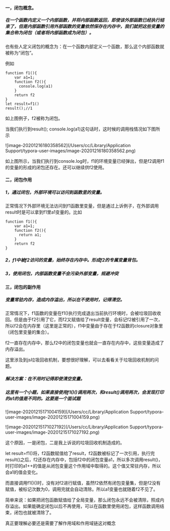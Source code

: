 #### 一，闭包概念。

##### 在一个函数内定义一个内部函数，并将内部函数返回，即使该外部函数已经执行结束了，但是内部函数引用外部函数的变量依然保存在内存中，我们就把这些变量的集合称为闭包（或者将内部函数成为闭包）。

也有些人定义闭包的概念为：在一个函数内部定义一个函数，那么这个内部函数就被称为“闭包”。

例如

```
function f1(){
	var a1=1;
    function f2(){
      console.log(a1)
    }
    return f2
}
let result=f1()
result();//1

```

如上图例子，f2被称为闭包。

当我们执行到result(); console.log(a1)这句话时，这时候的调用栈情况如下图所示

![image-20201216180358562](/Users/cc/Library/Application Support/typora-user-images/image-20201216180358562.png)

如上图所示，当我们执行到console.log时，f1的环境变量已经弹出，但是f2调用f1的变量的形成的闭包还存在。还可以继续供f2使用。



#### 二，闭包作用

##### 1，通过闭包，外部环境可以访问到函数里的变量。

​		正常情况下外部环境无法访问到f1函数里变量，但是通过上诉例子，在外部调用result时是可以拿到f1里a1变量的。比如

```
function f1(){
	var a1=1;
    function f2(){
      return a1;
    }
    return f2
}
```



##### 2，f1中被f2访问的变量，始终存在内存中。形成f2的专属变量背包。

##### 3，使用闭包，内部函数变量不会污染外部变量，规避冲突

#### 三，闭包的副作用

##### 变量常驻内存，造成内存溢出，所以在不使用时，记得清空。

正常情况下，f1函数的变量在f1()执行完成退出当前执行环境时，会被垃圾回收收回。但是由于f2引用了它，而f2又赋值给了result变量，会标记f2被引用了一次，所以f2会在内存里（这里是正常的），f1中变量由于存在于f2函数的closure对象里（闭包里变量的集合）。

f2一直存在内存中，那么f2中的闭包变量也就会一直存在内存中，这些变量造成了内存溢出。

这里涉及到js垃圾回收机制，要想很好理解，可以去看看关于垃圾回收机制的问题。

##### 解决方案：在不用时记得即使清空变量。

##### 这里有一个小题，如果直接使用f1()()调用两次，和result()调用两次，会发现打印的a1的值是不同的。这要是一个面试题

![image-20201215171004159](/Users/cc/Library/Application Support/typora-user-images/image-20201215171004159.png)



![image-20201215171027192](/Users/cc/Library/Application Support/typora-user-images/image-20201215171027192.png)

这个原因，一是闭包，二是我上诉说的垃圾回收机制造成的。

let result=f1()将，f2函数赋值给了result，f2函数被标记了一次引用，执行完result()之后，f2还存在内存中，包括f2中的闭包变量a1，所以多次调用result()，时打印的a1++的值是从闭包变量这个作用域中取得的。这个值又常驻内存，所以会a1的值会变化。

而直接调用f1()()时，没有对f2进行赋值，虽然f2依然有闭包变量集，但是f2没有赋值，被标记次数为0，调用完就会自动清除。所以a1变量也就随着f2不见了。

简单来说：如果把闭包函数赋值给了全局变量，那么闭包永远不会被清除，照成内存溢出。如果能确定闭包以后不再使用，可以在函数里使用闭包，这样函数调用结束，闭包也就被清除了。

真正要理解必要还是需要了解作用域和作用域链这对概念















